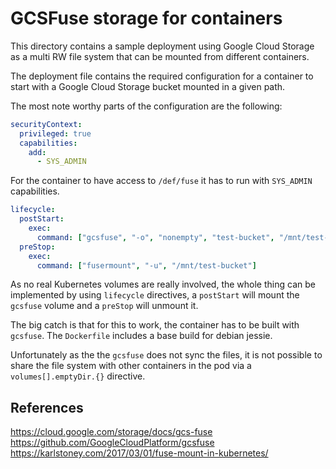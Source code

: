 # GCSFuse storage for containers

This directory contains a sample deployment using Google Cloud Storage as a multi RW file system that can be mounted from different containers.

The deployment file contains the required configuration for a container to start with a Google Cloud Storage bucket mounted in a given path.

The most note worthy parts of the configuration are the following:

```yaml
securityContext:
  privileged: true
  capabilities:
    add:
      - SYS_ADMIN

```
For the container to have access to `/def/fuse` it has to run with `SYS_ADMIN` capabilities.

```yaml
lifecycle:
  postStart:
    exec:
      command: ["gcsfuse", "-o", "nonempty", "test-bucket", "/mnt/test-bucket"]
  preStop:
    exec:
      command: ["fusermount", "-u", "/mnt/test-bucket"]
```
As no real Kubernetes volumes are really involved, the whole thing can be implemented by using `lifecycle` directives, a `postStart` will mount the `gcsfuse` volume and a `preStop` will unmount it.

The big catch is that for this to work, the container has to be built with `gcsfuse`. The `Dockerfile` includes a base build for debian jessie.

Unfortunately as the the `gcsfuse` does not sync the files, it is not possible to share the file system with other containers in the pod via a `volumes[].emptyDir.{}` directive.

## References

https://cloud.google.com/storage/docs/gcs-fuse
https://github.com/GoogleCloudPlatform/gcsfuse
https://karlstoney.com/2017/03/01/fuse-mount-in-kubernetes/
